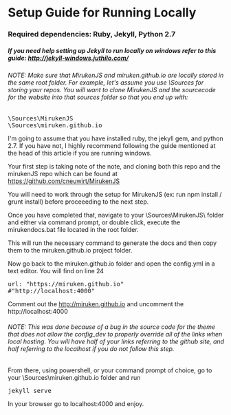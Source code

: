 # Setup Guide for Running Locally
### Required dependencies: Ruby, Jekyll, Python 2.7
##### If you need help setting up Jekyll to run locally on windows refer to this guide: http://jekyll-windows.juthilo.com/

###### NOTE: Make sure that MirukenJS and miruken.github.io are locally stored in the same root folder. For example, let's assume you use \Sources for storing your repos. You will want to clone MirukenJS and the sourcecode for the website into that sources folder so that you end up with:
<pre>\Sources\MirukenJS
\Sources\miruken.github.io</pre>

I'm going to assume that you have installed ruby, the jekyll gem, and python 2.7. If you have not, I highly recommend following the guide mentioned at the head of this article if you are running windows. 

Your first step is taking note of the note, and cloning both this repo and the mirukenJS repo which can be found at https://github.com/cneuwirt/MirukenJS

You will need to work through the setup for MirukenJS (ex: run npm install / grunt install) before proceeeding to the next step.

Once you have completed that, navigate to your \Sources\MirukenJS\ folder and either via command prompt, or double click, execute the mirukendocs.bat file located in the root folder. 

This will run the necessary command to generate the docs and then copy them to the miruken.github.io project folder.

Now go back to the miruken.github.io folder and open the config.yml in a text editor. You will find on line 24
<pre>url: "https://miruken.github.io"
#"http://localhost:4000"</pre>

Comment out the http://miruken.github.io and uncomment the http://localhost:4000
###### NOTE: This was done because of a bug in the source code for the theme that does not allow the config_dev to properly override all of the links when local hosting. You will have half of your links referring to the github site, and half referring to the localhost if you do not follow this step.

From there, using powershell, or your command prompt of choice, go to your \Sources\miruken.github.io folder and run 
<pre>jekyll serve</pre>

In your browser go to localhost:4000 and enjoy.

